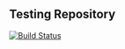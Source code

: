 ## Testing Repository

[![Build Status](https://travis-ci.org/ytake/Testing.svg?branch=develop)](https://travis-ci.org/ytake/Testing)  
